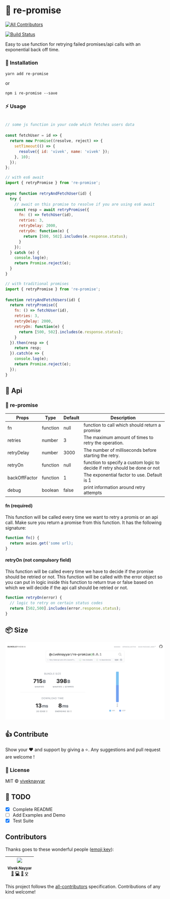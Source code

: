 # 🧣 re-promise
[![All Contributors](https://img.shields.io/badge/all_contributors-1-orange.svg?style=flat-square)](#contributors)


[![Build Status](https://travis-ci.com/vivek12345/re-promise.svg)](https://travis-ci.com/vivek12345/re-promise)

Easy to use function for retrying failed promises/api calls with an exponential back off time.

### 🚚 Installation

```
yarn add re-promise
```

or

```
npm i re-promise --save
```

### ⚡️ Usage

```javascript

// some js function in your code which fetches users data

const fetchUser = id => {
  return new Promise((resolve, reject) => {
    setTimeout(() => {
      resolve({ id: 'vivek', name: 'vivek' });
    }, 10);
  });
};

```

```javascript
// with es6 await
import { retryPromise } from 're-promise';

async function retryAndFetchUser(id) {
  try {
    // await on this promise to resolve if you are using es6 await
    const resp = await retryPromise({
      fn: () => fetchUser(id),
      retries: 3,
      retryDelay: 2000,
      retryOn: function(e) {
        return [500, 502].includes(e.response.status);
      }
    });
  } catch (e) {
    console.log(e);
    return Promise.reject(e);
  }
}

```

```javascript
// with traditional promises
import { retryPromise } from 're-promise';

function retryAndFetchUsers(id) {
  return retryPromise({
    fn: () => fetchUser(id),
    retries: 3,
    retryDelay: 2000,
    retryOn: function(e) {
      return [500, 502].includes(e.response.status);
    }
  }).then(resp => {
    return resp;
  }).catch(e => {
    console.log(e);
    return Promise.reject(e);
  });
}

```

## 📒 Api

### 🧣 re-promise

| Props                   | Type                   | Default   | Description                                                                                         |
|-------------------------|------------------------|-----------|-----------------------------------------------------------------------------------------------------|
| fn                     | function                 | null      | function to call which should return a promise                                                                                      |
| retries              | number                 | 3         | The maximum amount of times to retry the operation.                                              |
| retryDelay               | number               | 3000         | The number of milliseconds before starting the retry.                |
| retryOn               | function               | null  | function to specify a custom logic to decide if retry should be done or not                                                  |
| backOffFactor               | function               | 1  | The exponential factor to use. Default is 1                                                  |
| debug               | boolean               | false  | print information around retry attempts                                                  |

#### fn (required)

This function will be called every time we want to retry a promis or an api call. Make sure you return a promise from this function.
It has the following signature:

```javascript
function fn() {
  return axios.get('some url);
}
```

#### retryOn (not compulsory field)

This function will be called every time we have to decide if the promise should be retried or not. This function will be called with the error object so you can put in logic inside this function to return true or false based on which we will decide if the api call should be retried or not.

```javascript
function retryOn(error) {
  // logic to retry on certain status codes
  return [502,500].includes(error.response.status);
}
```

## 📦 Size

<img src='./size.png' />

## 👍 Contribute

Show your ❤️ and support by giving a ⭐. Any suggestions and pull request are welcome !

### 📝 License

MIT © [viveknayyar](https://github.com/vivek12345)

## 👷 TODO

- [x] Complete README
- [ ] Add Examples and Demo
- [x] Test Suite

## Contributors

Thanks goes to these wonderful people ([emoji key](https://github.com/kentcdodds/all-contributors#emoji-key)):

<!-- ALL-CONTRIBUTORS-LIST:START - Do not remove or modify this section -->
<!-- prettier-ignore -->
| [<img src="https://avatars3.githubusercontent.com/u/4931048?v=4" width="100px;"/><br /><sub><b>Vivek Nayyar</b></sub>](https://www.viveknayyar.in/)<br />[📖](https://github.com/vivek12345/re-promise/commits?author=vivek12345 "Documentation") [💻](https://github.com/vivek12345/re-promise/commits?author=vivek12345 "Code") [🎨](#design-vivek12345 "Design") [💡](#example-vivek12345 "Examples") |
| :---: |
<!-- ALL-CONTRIBUTORS-LIST:END -->

This project follows the [all-contributors](https://github.com/kentcdodds/all-contributors) specification. Contributions of any kind welcome!